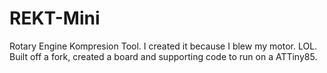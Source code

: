 # REKT-Mini
Rotary Engine Kompresion Tool. I created it because I blew my motor. LOL. Built off a fork, created a board and supporting code to run on a ATTiny85.
